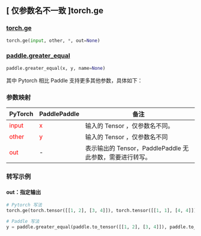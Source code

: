## [ 仅参数名不一致 ]torch.ge

### [torch.ge](https://pytorch.org/docs/1.13/generated/torch.ge.html#torch.ge)

```python
torch.ge(input, other, *, out=None)
```

### [paddle.greater_equal](https://www.paddlepaddle.org.cn/documentation/docs/zh/api/paddle/greater_equal_cn.html#greater-equal)

```python
paddle.greater_equal(x, y, name=None)
```

其中 Pytorch 相比 Paddle 支持更多其他参数，具体如下：

### 参数映射
| PyTorch                          | PaddlePaddle                 | 备注                                                   |
|----------------------------------|------------------------------| ------------------------------------------------------ |
| <font color='red'> input </font> | <font color='red'> x </font> | 输入的 Tensor ，仅参数名不同。                                     |
| <font color='red'> other </font> | <font color='red'> y </font> | 输入的 Tensor ，仅参数名不同
| <font color='red'> out </font>   | -                            | 表示输出的 Tensor，PaddlePaddle 无此参数，需要进行转写。              |

### 转写示例

#### out：指定输出
```python
# Pytorch 写法
torch.ge(torch.tensor([[1, 2], [3, 4]]), torch.tensor([[1, 1], [4, 4]]), out = y) # 同 y = torch.ge(torch.tensor([[1, 2], [3, 4]]), torch.tensor([[1, 1], [4, 4]]))

# Paddle 写法
y = paddle.greater_equal(paddle.to_tensor([[1, 2], [3, 4]]), paddle.to_tensor([[1, 1], [4, 4]]))
```

